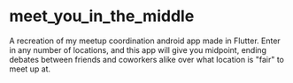 # meet_you_in_the_middle

A recreation of my meetup coordination android app made in Flutter.
Enter in any number of locations, and this app will give you midpoint, ending debates between friends and coworkers alike over what location is "fair" to meet up at.
